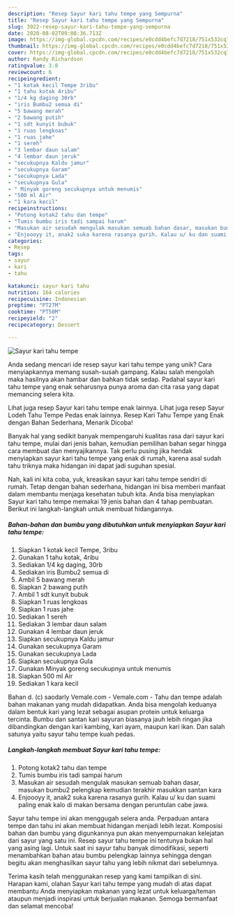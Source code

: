 ```yaml
---
description: "Resep Sayur kari tahu tempe yang Sempurna"
title: "Resep Sayur kari tahu tempe yang Sempurna"
slug: 3922-resep-sayur-kari-tahu-tempe-yang-sempurna
date: 2020-08-02T09:08:36.713Z
image: https://img-global.cpcdn.com/recipes/e0cdd4befc7d7218/751x532cq70/sayur-kari-tahu-tempe-foto-resep-utama.jpg
thumbnail: https://img-global.cpcdn.com/recipes/e0cdd4befc7d7218/751x532cq70/sayur-kari-tahu-tempe-foto-resep-utama.jpg
cover: https://img-global.cpcdn.com/recipes/e0cdd4befc7d7218/751x532cq70/sayur-kari-tahu-tempe-foto-resep-utama.jpg
author: Randy Richardson
ratingvalue: 3.8
reviewcount: 6
recipeingredient:
- "1 kotak kecil Tempe 3ribu"
- "1 tahu kotak 4ribu"
- "1/4 kg daging 30rb"
- "iris Bumbu2 semua di"
- "5 bawang merah"
- "2 bawang putih"
- "1 sdt kunyit bubuk"
- "1 ruas lengkoas"
- "1 ruas jahe"
- "1 sereh"
- "3 lembar daun salam"
- "4 lembar daun jeruk"
- "secukupnya Kaldu jamur"
- "secukupnya Garam"
- "secukupnya Lada"
- "secukupnya Gula"
- " Minyak goreng secukupnya untuk menumis"
- "500 ml Air"
- "1 kara kecil"
recipeinstructions:
- "Potong kotak2 tahu dan tempe"
- "Tumis bumbu iris tadi sampai harum"
- "Masukan air sesudah mengulak masukan semuab bahan dasar, masukan bumbu2 pelengkap kemudian terakhir masukkan santan kara"
- "Enjoooyy it, anak2 suka karena rasanya gurih. Kalau u/ ku dan suami paling enak kalo di makan bersama dengan peruntulan cabe jawa."
categories:
- Resep
tags:
- sayur
- kari
- tahu

katakunci: sayur kari tahu 
nutrition: 164 calories
recipecuisine: Indonesian
preptime: "PT27M"
cooktime: "PT50M"
recipeyield: "2"
recipecategory: Dessert

---
```



![Sayur kari tahu tempe](https://img-global.cpcdn.com/recipes/e0cdd4befc7d7218/751x532cq70/sayur-kari-tahu-tempe-foto-resep-utama.jpg)

Anda sedang mencari ide resep sayur kari tahu tempe yang unik? Cara menyiapkannya memang susah-susah gampang. Kalau salah mengolah maka hasilnya akan hambar dan bahkan tidak sedap. Padahal sayur kari tahu tempe yang enak seharusnya punya aroma dan cita rasa yang dapat memancing selera kita.

Lihat juga resep Sayur kari tahu tempe enak lainnya. Lihat juga resep Sayur Lodeh Tahu Tempe Pedas enak lainnya. Resep Kari Tahu Tempe yang Enak dengan Bahan Sederhana, Menarik Dicoba!

Banyak hal yang sedikit banyak mempengaruhi kualitas rasa dari sayur kari tahu tempe, mulai dari jenis bahan, kemudian pemilihan bahan segar hingga cara membuat dan menyajikannya. Tak perlu pusing jika hendak menyiapkan sayur kari tahu tempe yang enak di rumah, karena asal sudah tahu triknya maka hidangan ini dapat jadi suguhan spesial.


Nah, kali ini kita coba, yuk, kreasikan sayur kari tahu tempe sendiri di rumah. Tetap dengan bahan sederhana, hidangan ini bisa memberi manfaat dalam membantu menjaga kesehatan tubuh kita. Anda bisa menyiapkan Sayur kari tahu tempe memakai 19 jenis bahan dan 4 tahap pembuatan. Berikut ini langkah-langkah untuk membuat hidangannya.

<!--inarticleads1-->

##### Bahan-bahan dan bumbu yang dibutuhkan untuk menyiapkan Sayur kari tahu tempe:

1. Siapkan 1 kotak kecil Tempe, 3ribu
1. Gunakan 1 tahu kotak, 4ribu
1. Sediakan 1/4 kg daging, 30rb
1. Sediakan iris Bumbu2 semua di
1. Ambil 5 bawang merah
1. Siapkan 2 bawang putih
1. Ambil 1 sdt kunyit bubuk
1. Siapkan 1 ruas lengkoas
1. Siapkan 1 ruas jahe
1. Sediakan 1 sereh
1. Sediakan 3 lembar daun salam
1. Gunakan 4 lembar daun jeruk
1. Siapkan secukupnya Kaldu jamur
1. Gunakan secukupnya Garam
1. Gunakan secukupnya Lada
1. Siapkan secukupnya Gula
1. Gunakan  Minyak goreng secukupnya untuk menumis
1. Siapkan 500 ml Air
1. Sediakan 1 kara kecil


Bahan d. (c) saodarly Vemale.com - Vemale.com - Tahu dan tempe adalah bahan makanan yang mudah didapatkan. Anda bisa mengolah keduanya dalam bentuk kari yang lezat sebagai asupan protein untuk keluarga tercinta. Bumbu dan santan kari sayuran biasanya jauh lebih ringan jika dibandingkan dengan kari kambing, kari ayam, maupun kari ikan. Dan salah satunya yaitu sayur tahu tempe kuah pedas. 

<!--inarticleads2-->

##### Langkah-langkah membuat Sayur kari tahu tempe:

1. Potong kotak2 tahu dan tempe
1. Tumis bumbu iris tadi sampai harum
1. Masukan air sesudah mengulak masukan semuab bahan dasar, masukan bumbu2 pelengkap kemudian terakhir masukkan santan kara
1. Enjoooyy it, anak2 suka karena rasanya gurih. Kalau u/ ku dan suami paling enak kalo di makan bersama dengan peruntulan cabe jawa.


Sayur tahu tempe ini akan menggugah selera anda. Perpaduan antara tempe dan tahu ini akan membuat hidangan menjadi lebih lezat. Komposisi bahan dan bumbu yang digunkannya pun akan menyempurnakan kelejatan dari sayur yang satu ini. Resep sayur tahu tempe ini tentunya bukan hal yang asing lagi. Untuk saat ini sayur tahu banyak dimodifikasi, seperti menambahkan bahan atau bumbu pelengkap lainnya sehingga dengan begitu akan menghasilkan sayur tahu yang lebih nikmat dari sebelumnya. 

Terima kasih telah menggunakan resep yang kami tampilkan di sini. Harapan kami, olahan Sayur kari tahu tempe yang mudah di atas dapat membantu Anda menyiapkan makanan yang lezat untuk keluarga/teman ataupun menjadi inspirasi untuk berjualan makanan. Semoga bermanfaat dan selamat mencoba!

